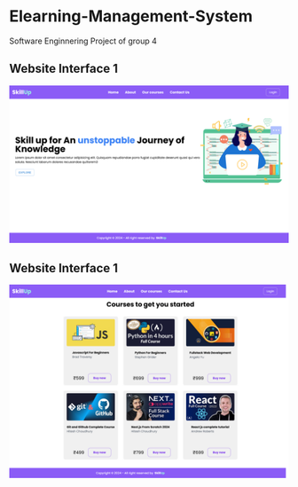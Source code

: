 # Elearning-Management-System
Software Enginnering Project of group 4

## Website Interface 1

![App Screenshot](https://github.com/Dhruba2004/Elearning-Management-System/blob/main/UML%20Diagrams%20and%20SRS/website%20interface%201.png)


## Website Interface 1

![App Screenshot](https://github.com/Dhruba2004/Elearning-Management-System/blob/main/UML%20Diagrams%20and%20SRS/website%20interface%202.png)

